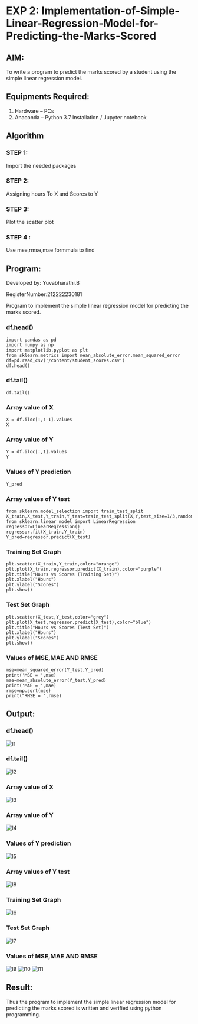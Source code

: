 # EXP 2: Implementation-of-Simple-Linear-Regression-Model-for-Predicting-the-Marks-Scored

## AIM:
To write a program to predict the marks scored by a student using the simple linear regression model.

## Equipments Required:
1. Hardware – PCs
2. Anaconda – Python 3.7 Installation / Jupyter notebook

## Algorithm
### STEP 1:
Import the needed packages
### STEP 2: 
Assigning hours To X and Scores to Y
### STEP 3:
Plot the scatter plot
### STEP 4 :
Use mse,rmse,mae formmula to find
## Program:
Developed by: Yuvabharathi.B

RegisterNumber:212222230181

Program to implement the simple linear regression model for predicting the marks scored.
### df.head()
```
import pandas as pd
import numpy as np
import matplotlib.pyplot as plt
from sklearn.metrics import mean_absolute_error,mean_squared_error
df=pd.read_csv('/content/student_scores.csv')
df.head()
```
### df.tail()
```
df.tail()
```
### Array value of X
```
X = df.iloc[:,:-1].values
X
```
### Array value of Y
```
Y = df.iloc[:,1].values
Y
```
### Values of Y prediction
```
Y_pred
```
### Array values of Y test
```
from sklearn.model_selection import train_test_split
X_train,X_test,Y_train,Y_test=train_test_split(X,Y,test_size=1/3,random_state=0)
from sklearn.linear_model import LinearRegression
regressor=LinearRegression()
regressor.fit(X_train,Y_train)
Y_pred=regressor.predict(X_test)
```
### Training Set Graph
```
plt.scatter(X_train,Y_train,color="orange")
plt.plot(X_train,regressor.predict(X_train),color="purple")
plt.title("Hours vs Scores (Training Set)")
plt.xlabel("Hours")
plt.ylabel("Scores")
plt.show()
```
### Test Set Graph
```
plt.scatter(X_test,Y_test,color="grey")
plt.plot(X_test,regressor.predict(X_test),color="blue")
plt.title("Hours vs Scores (Test Set)")
plt.xlabel("Hours")
plt.ylabel("Scores")
plt.show()
```
### Values of MSE,MAE AND RMSE
```
mse=mean_squared_error(Y_test,Y_pred)
print('MSE = ',mse)
mae=mean_absolute_error(Y_test,Y_pred)
print('MAE = ',mae)
rmse=np.sqrt(mse)
print("RMSE = ",rmse)
```
## Output:
### df.head()
![l1](https://github.com/Brindha77/Implementation-of-Simple-Linear-Regression-Model-for-Predicting-the-Marks-Scored/assets/118889143/8c8dd58a-a73b-4005-ba81-1d8a13367284)
### df.tail()
![l2](https://github.com/Brindha77/Implementation-of-Simple-Linear-Regression-Model-for-Predicting-the-Marks-Scored/assets/118889143/556ed15a-c648-4a2c-a31d-2c3f16f8739b)
### Array value of X
![l3](https://github.com/Brindha77/Implementation-of-Simple-Linear-Regression-Model-for-Predicting-the-Marks-Scored/assets/118889143/fc44abb6-91f7-4201-a308-0439b343b4c3)
### Array value of Y
![l4](https://github.com/Brindha77/Implementation-of-Simple-Linear-Regression-Model-for-Predicting-the-Marks-Scored/assets/118889143/d02ec9fa-0030-45c0-abab-98b58141838d)
### Values of Y prediction
![l5](https://github.com/Brindha77/Implementation-of-Simple-Linear-Regression-Model-for-Predicting-the-Marks-Scored/assets/118889143/e1f2a72a-48fb-4a30-94df-609cdf01f7dd)
### Array values of Y test
![l8](https://github.com/Brindha77/Implementation-of-Simple-Linear-Regression-Model-for-Predicting-the-Marks-Scored/assets/118889143/4fa40811-e4ee-41ac-bb7c-9af4b62c2ccb)
### Training Set Graph
![l6](https://github.com/Brindha77/Implementation-of-Simple-Linear-Regression-Model-for-Predicting-the-Marks-Scored/assets/118889143/97df94c5-1dee-4a9e-9aed-518f3e7a22b6)
### Test Set Graph
![l7](https://github.com/Brindha77/Implementation-of-Simple-Linear-Regression-Model-for-Predicting-the-Marks-Scored/assets/118889143/a5daf700-7e24-4204-9be8-da6f7249e832)
### Values of MSE,MAE AND RMSE
![l9](https://github.com/Brindha77/Implementation-of-Simple-Linear-Regression-Model-for-Predicting-the-Marks-Scored/assets/118889143/2d7e0876-1d50-4848-8222-b9c7ddbf0f9d)
![l10](https://github.com/Brindha77/Implementation-of-Simple-Linear-Regression-Model-for-Predicting-the-Marks-Scored/assets/118889143/855c2324-6cd7-418c-b488-0ac23e3be308)
![l11](https://github.com/Brindha77/Implementation-of-Simple-Linear-Regression-Model-for-Predicting-the-Marks-Scored/assets/118889143/e7e90d2e-ebfa-4b8b-ad4d-393910849040)


## Result:
Thus the program to implement the simple linear regression model for predicting the marks scored is written and verified using python programming.
